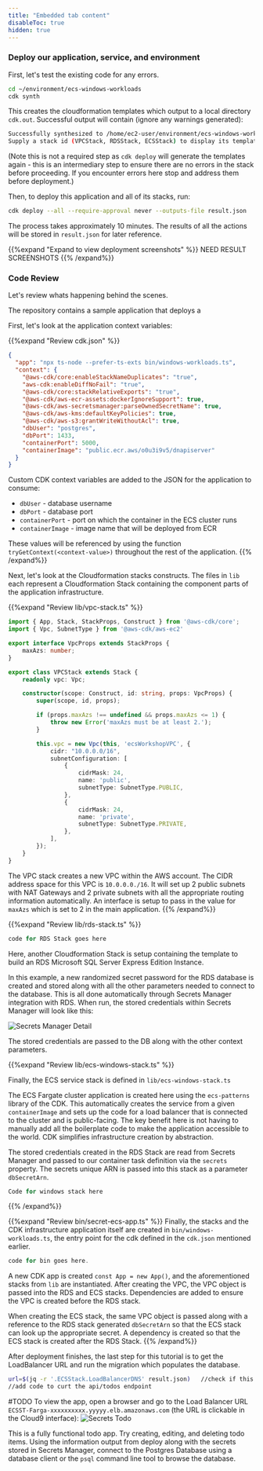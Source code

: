 ```yaml
---
title: "Embedded tab content"
disableToc: true
hidden: true
---
```


### Deploy our application, service, and environment

First, let's test the existing code for any errors.

```bash
cd ~/environment/ecs-windows-workloads
cdk synth
```

This creates the cloudformation templates which output to a local directory `cdk.out`.   Successful output will contain (ignore any warnings generated):

```bash
Successfully synthesized to /home/ec2-user/environment/ecs-windows-workloads/cdk.out
Supply a stack id (VPCStack, RDSStack, ECSStack) to display its template.
```

(Note this is not a required step as `cdk deploy` will generate the templates again - this is an intermediary step to ensure there are no errors in the stack before proceeding.  If you encounter errors here stop and address them before deployment.)

Then, to deploy this application and all of its stacks, run:

```bash
cdk deploy --all --require-approval never --outputs-file result.json
```

The process takes approximately 10 minutes.  The results of all the actions will be stored in `result.json` for later reference.

{{%expand "Expand to view deployment screenshots" %}}
NEED RESULT SCREENSHOTS
{{% /expand%}}

### Code Review

Let's review whats happening behind the scenes.

The repository contains a sample application that deploys a

First, let's look at the application context variables:

{{%expand "Review cdk.json" %}}

```json
{
  "app": "npx ts-node --prefer-ts-exts bin/windows-workloads.ts",
  "context": {
    "@aws-cdk/core:enableStackNameDuplicates": "true",
    "aws-cdk:enableDiffNoFail": "true",
    "@aws-cdk/core:stackRelativeExports": "true",
    "@aws-cdk/aws-ecr-assets:dockerIgnoreSupport": true,
    "@aws-cdk/aws-secretsmanager:parseOwnedSecretName": true,
    "@aws-cdk/aws-kms:defaultKeyPolicies": true,
    "@aws-cdk/aws-s3:grantWriteWithoutAcl": true,
    "dbUser": "postgres",
    "dbPort": 1433,
    "containerPort": 5000,
    "containerImage": "public.ecr.aws/o0u3i9v5/dnapiserver"
  }
}
```

Custom CDK context variables are added to the JSON for the application to consume:

* `dbUser` - database username
* `dbPort` - database port
* `containerPort` - port on which the container in the ECS cluster runs
* `containerImage` - image name that will be deployed from ECR

These values will be referenced by using the function `tryGetContext(<context-value>)` throughout the rest of the application.
{{% /expand%}}

Next, let's look at the Cloudformation stacks constructs.   The files in `lib` each represent a Cloudformation Stack containing the component parts of the application infrastructure.

{{%expand "Review lib/vpc-stack.ts" %}}

```ts
import { App, Stack, StackProps, Construct } from '@aws-cdk/core';
import { Vpc, SubnetType } from '@aws-cdk/aws-ec2'

export interface VpcProps extends StackProps {
    maxAzs: number;
}

export class VPCStack extends Stack {
    readonly vpc: Vpc;

    constructor(scope: Construct, id: string, props: VpcProps) {
        super(scope, id, props);

        if (props.maxAzs !== undefined && props.maxAzs <= 1) {
            throw new Error('maxAzs must be at least 2.');
        }

        this.vpc = new Vpc(this, 'ecsWorkshopVPC', {
            cidr: "10.0.0.0/16",
            subnetConfiguration: [
                {
                    cidrMask: 24,
                    name: 'public',
                    subnetType: SubnetType.PUBLIC,
                },
                {
                    cidrMask: 24,
                    name: 'private',
                    subnetType: SubnetType.PRIVATE,
                },
            ],
        });
    }
}
```

The VPC stack creates a new VPC within the AWS account.   The CIDR address space for this VPC is `10.0.0.0./16`.   It will set up 2 public subnets with NAT Gateways and 2 private subnets with all the appropriate routing information automatically.   An interface is setup to pass in the value for `maxAzs` which is set to 2 in the main application.
{{% /expand%}}

{{%expand "Review lib/rds-stack.ts" %}}

```ts
code for RDS Stack goes here

```

Here, another Cloudformation Stack is setup containing the template to build an RDS Microsoft SQL Server Express Edition Instance.

In this example, a new randomized secret password for the RDS database is created and stored along with all the other parameters needed to connect to the database.   This is all done automatically through Secrets Manager integration with RDS.   When run, the stored credentials within Secrets Manager will look like this:

![Secrets Manager Detail](/images/secrets-manager-detail.png)

The stored credentials are passed to the DB along with the other context parameters.

{{%expand "Review lib/ecs-windows-stack.ts" %}}

Finally, the ECS service stack is defined in `lib/ecs-windows-stack.ts`

The ECS Fargate cluster application is created here using the `ecs-patterns` library of the CDK.   This automatically creates the service from a given `containerImage` and sets up the code for a load balancer that is connected to the cluster and is public-facing.   The key benefit here is not having to manually add all the boilerplate code to make the application accessible to the world.   CDK simplifies infrastructure creation by abstraction.

The stored credentials created in the RDS Stack are read from Secrets Manager and passed to our container task definition via the `secrets` property.  The secrets unique ARN is passed into this stack as a parameter `dbSecretArn`.

```ts
Code for windows stack here
```

{{% /expand%}}

{{%expand "Review bin/secret-ecs-app.ts" %}}
Finally, the stacks and the CDK infrastructure application itself are created in `bin/windows-workloads.ts`, the entry point for the cdk defined in the `cdk.json` mentioned earlier.

```ts
code for bin goes here.
```

A new CDK app is created `const App = new App()`, and the aforementioned stacks from `lib` are instantiated.  After creating the VPC, the VPC object is passed into the RDS and ECS stacks.  Dependencies are added to ensure the VPC is created before the RDS stack.

When creating the ECS stack, the same VPC object is passed along with a reference to the RDS stack generated `dbSecretArn` so that the ECS stack can look up the appropriate secret.  A dependency is created so that the ECS stack is created after the RDS Stack.
{{% /expand%}}

After deployment finishes, the last step for this tutorial is to get the LoadBalancer URL and run the migration which populates the database.

```bash
url=$(jq -r '.ECSStack.LoadBalancerDNS' result.json)   //check if this is still valid - name may be different or different export needed
//add code to curt the api/todos endpoint
```


#TODO
To view the app, open a browser and go to the Load Balancer URL `ECSST-Farga-xxxxxxxxxx.yyyyy.elb.amazonaws.com` (the URL is clickable in the Cloud9 interface):
![Secrets Todo](/images/secrets-todo.png)

This is a fully functional todo app.  Try creating, editing, and deleting todo items.  Using the information output from deploy along with the secrets stored in Secrets Manager, connect to the Postgres Database using a database client or the `psql` command line tool to browse the database.
